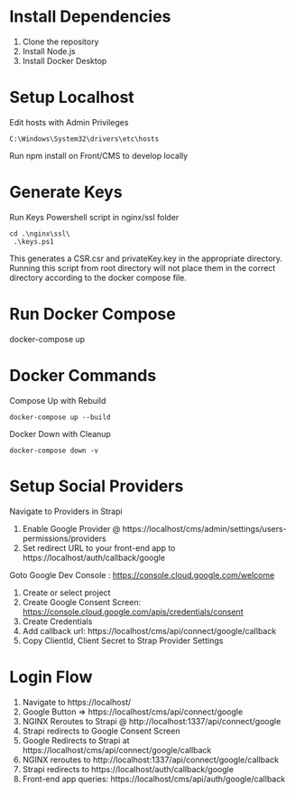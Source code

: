 # Install Dependencies

1. Clone the repository
2. Install Node.js
3. Install Docker Desktop

# Setup Localhost
Edit hosts with Admin Privileges

`C:\Windows\System32\drivers\etc\hosts`

Run npm install on Front/CMS to develop locally

# Generate Keys

Run Keys Powershell script in nginx/ssl folder

```azurepowershell
cd .\nginx\ssl\
 .\keys.ps1
```
This generates a CSR.csr and privateKey.key in the appropriate directory. Running this script from root directory will not place them in the correct directory according to the docker compose file.

# Run Docker Compose

docker-compose up

# Docker Commands

Compose Up with Rebuild

`docker-compose up --build`

Docker Down with Cleanup

`docker-compose down -v`

# Setup Social Providers

Navigate to Providers in Strapi

1. Enable Google Provider @ https://localhost/cms/admin/settings/users-permissions/providers
1. Set redirect URL to your front-end app to https://localhost/auth/callback/google

Goto Google Dev Console : https://console.cloud.google.com/welcome

1. Create or select project
1. Create Google Consent Screen: https://console.cloud.google.com/apis/credentials/consent
1. Create Credentials
1. Add callback url: https://localhost/cms/api/connect/google/callback
1. Copy ClientId, Client Secret to Strap Provider Settings

# Login Flow

1. Navigate to https://localhost/
1. Google Button => https://localhost/cms/api/connect/google
1. NGINX Reroutes to Strapi @ http://localhost:1337/api/connect/google
1. Strapi redirects to Google Consent Screen
1. Google Redirects to Strapi at https://localhost/cms/api/connect/google/callback
1. NGINX reroutes to http://localhost:1337/api/connect/google/callback
1. Strapi redirects to https://localhost/auth/callback/google
1. Front-end app queries: https://localhost/cms/api/auth/google/callback